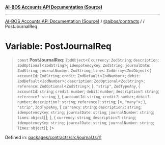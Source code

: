 [**AI-BOS Accounts API Documentation (Source)**](../../../README.md)

***

[AI-BOS Accounts API Documentation (Source)](../../../README.md) / [@aibos/contracts](../README.md) / [](../README.md) / PostJournalReq

# Variable: PostJournalReq

> `const` **PostJournalReq**: `ZodObject`\<\{ `currency`: `ZodString`; `description`: `ZodOptional`\<`ZodString`\>; `idempotencyKey`: `ZodString`; `journalDate`: `ZodString`; `journalNumber`: `ZodString`; `lines`: `ZodArray`\<`ZodObject`\<\{ `accountId`: `ZodString`; `credit`: `ZodDefault`\<`ZodNumber`\>; `debit`: `ZodDefault`\<`ZodNumber`\>; `description`: `ZodOptional`\<`ZodString`\>; `reference`: `ZodOptional`\<`ZodString`\>; \}, `"strip"`, `ZodTypeAny`, \{ `accountId`: `string`; `credit`: `number`; `debit`: `number`; `description?`: `string`; `reference?`: `string`; \}, \{ `accountId`: `string`; `credit?`: `number`; `debit?`: `number`; `description?`: `string`; `reference?`: `string`; \}\>, `"many"`\>; \}, `"strip"`, `ZodTypeAny`, \{ `currency`: `string`; `description?`: `string`; `idempotencyKey`: `string`; `journalDate`: `string`; `journalNumber`: `string`; `lines`: `object`[]; \}, \{ `currency`: `string`; `description?`: `string`; `idempotencyKey`: `string`; `journalDate`: `string`; `journalNumber`: `string`; `lines`: `object`[]; \}\>

Defined in: [packages/contracts/src/journal.ts:11](https://github.com/pohlai88/accounts/blob/48103fb36d28b2b9bfb33472b6de2f719773cde9/packages/contracts/src/journal.ts#L11)
